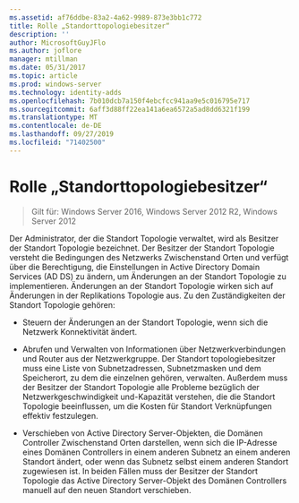 ```yaml
---
ms.assetid: af76ddbe-83a2-4a62-9989-873e3bb1c772
title: Rolle „Standorttopologiebesitzer“
description: ''
author: MicrosoftGuyJFlo
ms.author: joflore
manager: mtillman
ms.date: 05/31/2017
ms.topic: article
ms.prod: windows-server
ms.technology: identity-adds
ms.openlocfilehash: 7b010dcb7a150f4ebcfcc941aa9e5c016795e717
ms.sourcegitcommit: 6aff3d88ff22ea141a6ea6572a5ad8dd6321f199
ms.translationtype: MT
ms.contentlocale: de-DE
ms.lasthandoff: 09/27/2019
ms.locfileid: "71402500"
---
```

# <a name="site-topology-owner-role"></a>Rolle „Standorttopologiebesitzer“

>Gilt für: Windows Server 2016, Windows Server 2012 R2, Windows Server 2012

Der Administrator, der die Standort Topologie verwaltet, wird als Besitzer der Standort Topologie bezeichnet. Der Besitzer der Standort Topologie versteht die Bedingungen des Netzwerks Zwischenstand Orten und verfügt über die Berechtigung, die Einstellungen in Active Directory Domain Services (AD DS) zu ändern, um Änderungen an der Standort Topologie zu implementieren. Änderungen an der Standort Topologie wirken sich auf Änderungen in der Replikations Topologie aus. Zu den Zuständigkeiten der Standort Topologie gehören:  
  
-   Steuern der Änderungen an der Standort Topologie, wenn sich die Netzwerk Konnektivität ändert.  
  
-   Abrufen und Verwalten von Informationen über Netzwerkverbindungen und Router aus der Netzwerkgruppe. Der Standort topologiebesitzer muss eine Liste von Subnetzadressen, Subnetzmasken und dem Speicherort, zu dem die einzelnen gehören, verwalten. Außerdem muss der Besitzer der Standort Topologie alle Probleme bezüglich der Netzwerkgeschwindigkeit und-Kapazität verstehen, die die Standort Topologie beeinflussen, um die Kosten für Standort Verknüpfungen effektiv festzulegen.  
  
-   Verschieben von Active Directory Server-Objekten, die Domänen Controller Zwischenstand Orten darstellen, wenn sich die IP-Adresse eines Domänen Controllers in einem anderen Subnetz an einem anderen Standort ändert, oder wenn das Subnetz selbst einem anderen Standort zugewiesen ist. In beiden Fällen muss der Besitzer der Standort Topologie das Active Directory Server-Objekt des Domänen Controllers manuell auf den neuen Standort verschieben.  
  


